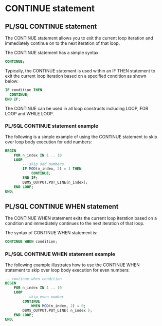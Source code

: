 # CONTINUE statement

## PL/SQL CONTINUE statement
The CONTINUE statement allows you to exit the current loop iteration and immediately continue on to the next iteration of that loop.

The CONTINUE statement has a simple syntax:
```sql
CONTINUE;
```

Typically, the CONTINUE statement is used within an IF THEN statement to exit the current loop iteration based on a specified condition as shown below:
```sql
IF condition THEN
  CONTINUE;
END IF;
```

The CONTINUE can be used in all loop constructs including LOOP, FOR LOOP and WHILE LOOP.

### PL/SQL CONTINUE statement example
The following is a simple example of using the CONTINUE statement to skip over loop body execution for odd numbers:
```sql
BEGIN
    FOR n_index IN 1 .. 10
    LOOP
    	-- skip odd numbers
    	IF MOD(n_index, 2) = 1 THEN
    		CONTINUE;
		END IF;
		DBMS_OUTPUT.PUT_LINE(n_index);
    END LOOP;
END;
```

## PL/SQL CONTINUE WHEN statement
The CONTINUE WHEN statement exits the current loop iteration based on a condition and immediately continues to the next iteration of that loop.

The syntax of CONTINUE WHEN statement is:
```sql
CONTINUE WHEN condition;
```

### PL/SQL CONTINUE WHEN statement example

The following example illustrates how to use the CONTINUE WHEN statement to skip over loop body execution for even numbers:
```sql
-- continue when condition
BEGIN
    FOR n_index IN 1 .. 10
    LOOP
    	-- skip even number
    	CONTINUE
    		WHEN MOD(n_index, 2) = 0;
		DBMS_OUTPUT.PUT_LINE( n_index );
    END LOOP;
END;
```
